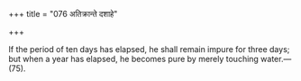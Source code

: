 +++
title = "076 अतिक्रान्ते दशाहे"

+++

If the period of ten days has elapsed, he shall remain impure for three days; but when a year has elapsed, he becomes pure by merely touching water.—(75).